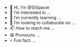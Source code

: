 - 👋 Hi, I’m @SiSpacer
- 👀 I’m interested in ...
- 🌱 I’m currently learning ...
- 💞️ I’m looking to collaborate on ...
- 📫 How to reach me ...
- 😄 Pronouns: ...
- ⚡ Fun fact: ...

<!---
SiSpacer/SiSpacer is a ✨ special ✨ repository because its `README.md` (this file) appears on your GitHub profile.
You can click the Preview link to take a look at your changes.
--->
